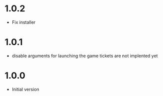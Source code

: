 # 1.0.2

- Fix installer

# 1.0.1

- disable arguments for launching the game tickets are not implented yet

# 1.0.0

- Initial version
